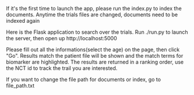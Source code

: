 If it's the first time to launch the app, please run the index.py to index the documents.
Anytime the trials files are changed, documents need to be indexed again

Here is the Flask application to search over the trials.
Run ./run.py to launch the server, then open up http://localhost:5000

Please fill out all the informations(select the age) on the page, then click "Go".
Results match the patient file will be shown and the match terms for biomarker are highlighted.
The results are returned in a ranking order, use the NCT id to track the trail you are interested.

If you want to change the file path for documents or index, go to file_path.txt


